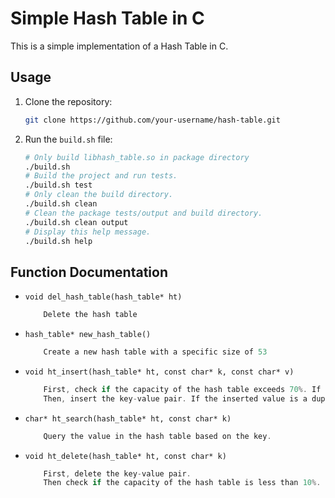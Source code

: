 # Simple Hash Table in C

This is a simple implementation of a Hash Table in C.

## Usage

1. Clone the repository:
   ```bash
   git clone https://github.com/your-username/hash-table.git
   ```

2. Run the `build.sh` file:
    ```bash
    # Only build libhash_table.so in package directory
    ./build.sh
    # Build the project and run tests.
    ./build.sh test
    # Only clean the build directory.
    ./build.sh clean
    # Clean the package tests/output and build directory.
    ./build.sh clean output        
    # Display this help message.
    ./build.sh help
   ```

## Function Documentation
- `void del_hash_table(hash_table* ht)`
    ```c
        Delete the hash table
- `hash_table* new_hash_table()`
    ```c
        Create a new hash table with a specific size of 53
- `void ht_insert(hash_table* ht, const char* k, const char* v)`
    ```c
        First, check if the capacity of the hash table exceeds 70%. If it is, double the capacity. 
        Then, insert the key-value pair. If the inserted value is a duplicate, the new value will overwrite the old one.
- `char* ht_search(hash_table* ht, const char* k)`
    ```c
        Query the value in the hash table based on the key.
- `void ht_delete(hash_table* ht, const char* k)`
    ```c
        First, delete the key-value pair.
        Then check if the capacity of the hash table is less than 10%. If it is, reduce it to half.
    ```
